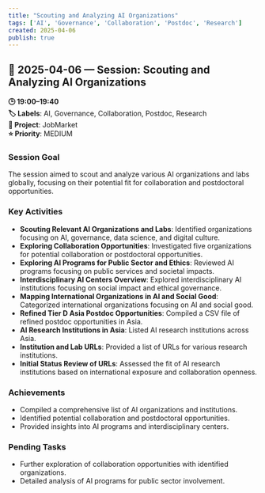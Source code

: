 ```yaml
---
title: "Scouting and Analyzing AI Organizations"
tags: ['AI', 'Governance', 'Collaboration', 'Postdoc', 'Research']
created: 2025-04-06
publish: true
---
```


## 📅 2025-04-06 — Session: Scouting and Analyzing AI Organizations

**🕒 19:00–19:40**  
**🏷️ Labels**: AI, Governance, Collaboration, Postdoc, Research  
**📂 Project**: JobMarket  
**⭐ Priority**: MEDIUM  


### Session Goal
The session aimed to scout and analyze various AI organizations and labs globally, focusing on their potential fit for collaboration and postdoctoral opportunities.

### Key Activities
- **Scouting Relevant AI Organizations and Labs**: Identified organizations focusing on AI, governance, data science, and digital culture.
- **Exploring Collaboration Opportunities**: Investigated five organizations for potential collaboration or postdoctoral opportunities.
- **Exploring AI Programs for Public Sector and Ethics**: Reviewed AI programs focusing on public services and societal impacts.
- **Interdisciplinary AI Centers Overview**: Explored interdisciplinary AI institutions focusing on social impact and ethical governance.
- **Mapping International Organizations in AI and Social Good**: Categorized international organizations focusing on AI and social good.
- **Refined Tier D Asia Postdoc Opportunities**: Compiled a CSV file of refined postdoc opportunities in Asia.
- **AI Research Institutions in Asia**: Listed AI research institutions across Asia.
- **Institution and Lab URLs**: Provided a list of URLs for various research institutions.
- **Initial Status Review of URLs**: Assessed the fit of AI research institutions based on international exposure and collaboration openness.

### Achievements
- Compiled a comprehensive list of AI organizations and institutions.
- Identified potential collaboration and postdoctoral opportunities.
- Provided insights into AI programs and interdisciplinary centers.

### Pending Tasks
- Further exploration of collaboration opportunities with identified organizations.
- Detailed analysis of AI programs for public sector involvement.
